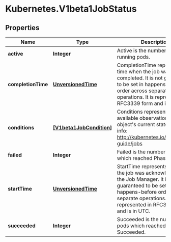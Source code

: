 # Kubernetes.V1beta1JobStatus

## Properties
Name | Type | Description | Notes
------------ | ------------- | ------------- | -------------
**active** | **Integer** | Active is the number of actively running pods. | [optional] 
**completionTime** | [**UnversionedTime**](UnversionedTime.md) | CompletionTime represents time when the job was completed. It is not guaranteed to be set in happens-before order across separate operations. It is represented in RFC3339 form and is in UTC. | [optional] 
**conditions** | [**[V1beta1JobCondition]**](V1beta1JobCondition.md) | Conditions represent the latest available observations of an object&#39;s current state. More info: http://kubernetes.io/docs/user-guide/jobs | [optional] 
**failed** | **Integer** | Failed is the number of pods which reached Phase Failed. | [optional] 
**startTime** | [**UnversionedTime**](UnversionedTime.md) | StartTime represents time when the job was acknowledged by the Job Manager. It is not guaranteed to be set in happens-before order across separate operations. It is represented in RFC3339 form and is in UTC. | [optional] 
**succeeded** | **Integer** | Succeeded is the number of pods which reached Phase Succeeded. | [optional] 


